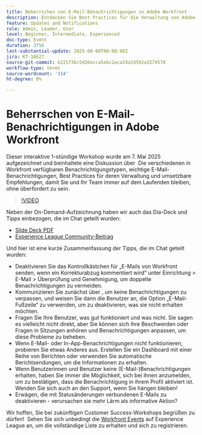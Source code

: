 ```yaml
---
title: Beherrschen von E-Mail-Benachrichtigungen in Adobe Workfront
description: Entdecken Sie Best Practices für die Verwaltung von Adobe Workfront-E-Mail-Benachrichtigungen, um Teams auf dem Laufenden zu halten, Lärm zu reduzieren und die Kommunikationseffizienz zu verbessern.
feature: Updates and Notifications
role: Admin, Leader, User
level: Beginner, Intermediate, Experienced
doc-type: Event
duration: 3756
last-substantial-update: 2025-08-08T00:00:00Z
jira: KT-18627
source-git-commit: 6225f36c5d26ecca5ebc2aca24a2d592a3279570
workflow-type: tm+mt
source-wordcount: '314'
ht-degree: 0%

---
```



# Beherrschen von E-Mail-Benachrichtigungen in Adobe Workfront

Dieser interaktive 1-stündige Workshop wurde am 7. Mai 2025 aufgezeichnet und beinhaltete eine Diskussion über  Die verschiedenen in Workfront verfügbaren Benachrichtigungstypen, wichtige E-Mail-Benachrichtigungen, Best Practices für deren Verwaltung und umsetzbare Empfehlungen, damit Sie und Ihr Team immer auf dem Laufenden bleiben, ohne überfordert zu sein.

>[!VIDEO](https://video.tv.adobe.com/v/3469963/?learn=on&enablevpops)

Neben der On-Demand-Aufzeichnung haben wir auch das Dia-Deck und Tipps einbezogen, die im Chat geteilt wurden: 

* [Slide Deck PDF](https://workfront-experience.s3.us-west-2.amazonaws.com/Training/Guides/Customer+Success+at+Scale/Mastering+Email+Notifications+in+Adobe+Workfront+050725.pdf)
* [Experience League Community-Beitrag](https://experienceleaguecommunities.adobe.com/t5/workfront-discussions/event-follow-up-mastering-email-notifications-in-adobe-workfront/td-p/752745?profile.language=de)

Und hier ist eine kurze Zusammenfassung der Tipps, die im Chat geteilt wurden: 

* Deaktivieren Sie das Kontrollkästchen für „E-Mails von Workfront senden, wenn ein Korrekturabzug kommentiert wird“ unter Einrichtung > E-Mail > Überprüfung und Genehmigung, um doppelte Benachrichtigungen zu vermeiden. 
* Kommunizieren Sie zunächst über , um keine Benachrichtigungen zu verpassen, und weisen Sie dann die Benutzer an, die Option „E-Mail-Fußzeile“ zu verwenden, um zu deaktivieren, was sie nicht erhalten möchten. 
* Fragen Sie Ihre Benutzer, was gut funktioniert und was nicht. Sie sagen es vielleicht nicht direkt, aber Sie können sich ihre Beschwerden oder Fragen in Sitzungen anhören und Benachrichtigungen anpassen, um diese Probleme zu beheben.  
* Wenn E-Mail- oder In-App-Benachrichtigungen nicht funktionieren, probieren Sie etwas Anderes aus. Erstellen Sie ein Dashboard mit einer Reihe von Berichten oder verwenden Sie automatische Berichtsendungen, um die Informationen zu erhalten.  
* Wenn Benutzerinnen und Benutzer keine (E-Mail-)Benachrichtigungen erhalten, haben Sie immer die Möglichkeit, sich bei ihnen anzumelden, um zu bestätigen, dass die Benachrichtigung in ihrem Profil aktiviert ist. Wenden Sie sich auch an den Support, wenn Sie hängen bleiben!   
* Erwägen, die mit Statusänderungen verbundenen E-Mails zu deaktivieren - verursachen sie mehr Lärm als informative Aktion?  

Wir hoffen, Sie bei zukünftigen Customer Success-Workshops begrüßen zu dürfen!  Sehen Sie sich unbedingt die [Workfront Events](https://experienceleague.adobe.com/events/?lang=de&filters=Workfront) auf Experience League an, um die vollständige Liste zu erhalten und sich zu registrieren.